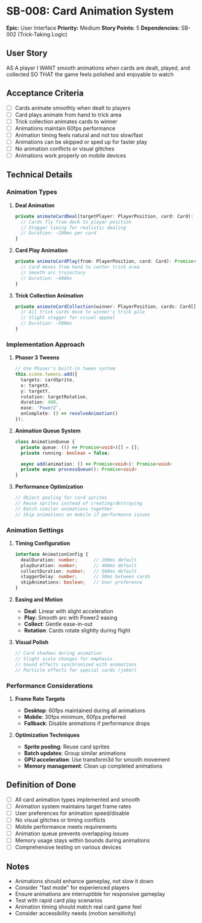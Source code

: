 # SB-008: Card Animation System

**Epic:** User Interface
**Priority:** Medium
**Story Points:** 5
**Dependencies:** SB-002 (Trick-Taking Logic)

## User Story

AS A player
I WANT smooth animations when cards are dealt, played, and collected
SO THAT the game feels polished and enjoyable to watch

## Acceptance Criteria

- [ ] Cards animate smoothly when dealt to players
- [ ] Card plays animate from hand to trick area
- [ ] Trick collection animates cards to winner
- [ ] Animations maintain 60fps performance
- [ ] Animation timing feels natural and not too slow/fast
- [ ] Animations can be skipped or sped up for faster play
- [ ] No animation conflicts or visual glitches
- [ ] Animations work properly on mobile devices

## Technical Details

### Animation Types

1. **Deal Animation**

   ```typescript
   private animateCardDeal(targetPlayer: PlayerPosition, card: Card): Promise<void> {
     // Cards fly from deck to player position
     // Stagger timing for realistic dealing
     // Duration: ~200ms per card
   }
   ```

2. **Card Play Animation**

   ```typescript
   private animateCardPlay(from: PlayerPosition, card: Card): Promise<void> {
     // Card moves from hand to center trick area
     // Smooth arc trajectory
     // Duration: ~400ms
   }
   ```

3. **Trick Collection Animation**

   ```typescript
   private animateCardCollection(winner: PlayerPosition, cards: Card[]): Promise<void> {
     // All trick cards move to winner's trick pile
     // Slight stagger for visual appeal
     // Duration: ~500ms
   }
   ```

### Implementation Approach

1. **Phaser 3 Tweens**

   ```typescript
   // Use Phaser's built-in tween system
   this.scene.tweens.add({
     targets: cardSprite,
     x: targetX,
     y: targetY,
     rotation: targetRotation,
     duration: 400,
     ease: 'Power2',
     onComplete: () => resolveAnimation()
   });
   ```

2. **Animation Queue System**

   ```typescript
   class AnimationQueue {
     private queue: (() => Promise<void>)[] = [];
     private running: boolean = false;

     async add(animation: () => Promise<void>): Promise<void>
     private async processQueue(): Promise<void>
   }
   ```

3. **Performance Optimization**

   ```typescript
   // Object pooling for card sprites
   // Reuse sprites instead of creating/destroying
   // Batch similar animations together
   // Skip animations on mobile if performance issues
   ```

### Animation Settings

1. **Timing Configuration**

   ```typescript
   interface AnimationConfig {
     dealDuration: number;      // 200ms default
     playDuration: number;      // 400ms default
     collectDuration: number;   // 500ms default
     staggerDelay: number;      // 50ms between cards
     skipAnimations: boolean;   // User preference
   }
   ```

2. **Easing and Motion**
   - **Deal**: Linear with slight acceleration
   - **Play**: Smooth arc with Power2 easing
   - **Collect**: Gentle ease-in-out
   - **Rotation**: Cards rotate slightly during flight

3. **Visual Polish**

   ```typescript
   // Card shadows during animation
   // Slight scale changes for emphasis
   // Sound effects synchronized with animations
   // Particle effects for special cards (joker)
   ```

### Performance Considerations

1. **Frame Rate Targets**
   - **Desktop**: 60fps maintained during all animations
   - **Mobile**: 30fps minimum, 60fps preferred
   - **Fallback**: Disable animations if performance drops

2. **Optimization Techniques**
   - **Sprite pooling**: Reuse card sprites
   - **Batch updates**: Group similar animations
   - **GPU acceleration**: Use transform3d for smooth movement
   - **Memory management**: Clean up completed animations

## Definition of Done

- [ ] All card animation types implemented and smooth
- [ ] Animation system maintains target frame rates
- [ ] User preferences for animation speed/disable
- [ ] No visual glitches or timing conflicts
- [ ] Mobile performance meets requirements
- [ ] Animation queue prevents overlapping issues
- [ ] Memory usage stays within bounds during animations
- [ ] Comprehensive testing on various devices

## Notes

- Animations should enhance gameplay, not slow it down
- Consider "fast mode" for experienced players
- Ensure animations are interruptible for responsive gameplay
- Test with rapid card play scenarios
- Animation timing should match real card game feel
- Consider accessibility needs (motion sensitivity)
